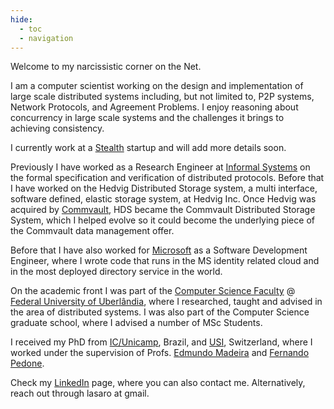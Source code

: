 ```yaml
---
hide:
  - toc
  - navigation
---
```


Welcome to my narcissistic corner on the Net.

I am a computer scientist working on the design and implementation of large scale distributed systems including, but not limited to, P2P systems, Network Protocols, and Agreement Problems.
I enjoy reasoning about concurrency in large scale systems and the challenges it brings to achieving consistency.

I currently work at a [Stealth]() startup and will add more details soon. 

Previously I have worked as a Research Engineer at [Informal Systems](https://informal.systems) on the formal specification and verification of distributed protocols.
Before that I have worked on the Hedvig Distributed Storage system, a multi interface, software defined, elastic storage system, at Hedvig Inc.
Once Hedvig was acquired by [Commvault](https://www.commvault.com/), HDS became the Commvault Distributed Storage System, which I helped evolve so it could become the underlying piece of the Commvault data management offer.

Before that I have also worked for [Microsoft](https://www.microsoft.com) as a Software Development Engineer, where I wrote code that runs in the MS identity related cloud and in the most deployed directory service in the world.

On the academic front I was part of the [Computer Science Faculty](https://www.facom.ufu.br) @ [Federal University of Uberlândia](https://www.ufu.br), where I researched, taught and advised in the area of distributed systems. I was also part of the Computer Science graduate school, where I advised a number of MSc Students.

I received my PhD from [IC/Unicamp](https://www.ic.unicamp.br), Brazil, and [USI](https://www.inf.usi.ch/en), Switzerland, where I worked under the supervision of Profs. [Edmundo Madeira](https://www.ic.unicamp.br/~edmundo) and [Fernando Pedone](https://www.inf.usi.ch/faculty/pedone/). 
<!-- As a PhD student I was a member of the Sprint project on high performance database replication.-->

Check my [LinkedIn](https://www.linkedin.com/in/lasaro/) page, where you can also contact me.
Alternatively, reach out through lasaro at gmail.
